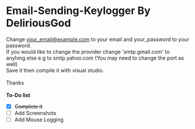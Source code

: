 # Email-Sending-Keylogger By DeliriousGod

Change your_email@example.com to your email and your_password to your password.  <br />
If you would like to change the provider change 'smtp.gmail.com' to anyhing else e.g to smtp.yahoo.com (You may need to change the port as well)<br />
Save it then compile it with visual studio.  <br />  
Thanks  <br />  
**To-Do list**
- [x] ~~Complete it~~
- [ ] Add Screenshots
- [ ] Add Mouse Logging
